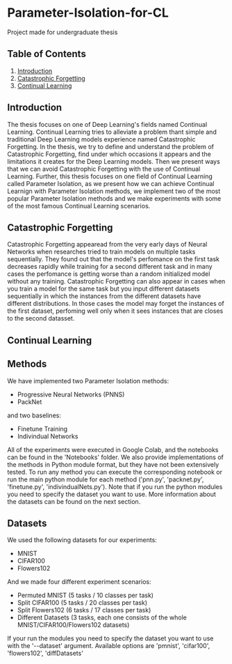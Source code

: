 # Parameter-Isolation-for-CL
Project made for undergraduate thesis

## Table of Contents
1. [Introduction](#introduction)
2. [Catastrophic Forgetting](#cf)
3. [Continual Learning](#cl)

<a name="introduction"></a>
## Introduction
The thesis focuses on one of Deep Learning's fields named Continual Learning. Continual Learning tries to alleviate a problem thant simple and traditional Deep Learning models experience named Catastrophic Forgetting. In the thesis, we try to define and understand the problem of Catastrophic Forgetting, find under which occasions it appears and the limitations it creates for the Deep Learning models. Then we present ways that we can avoid Catastrophic Forgetting with the use of Continual Learning. Further, this thesis focuses on one field of Continual Learning called Parameter Isolation, as we present how we can achieve Continual Learnign with Parameter Isolation methods, we implement two of the most popular Parameter Isolation methods and we make experiments with some of the most famous Continual Learning scenarios. 

<a name="cf"></a>
## Catastrophic Forgetting
Catastrophic Forgetting appearead from the very early days of Neural Networks when researches tried to train models on multiple tasks sequentially. They found out that the model's perfomance on the first task decreases rapidly while training for a second different task and in many cases the perfomance is getting worse than a random initialized model without any training. Catastrophic Forgetting can also appear in cases when you train a model for the same task but you input different datasets sequentially in which the instances from the different datasets have different distributions. In those cases the model may forget the instances of the first dataset, perfoming well only when it sees instances that are closes to the second datasset. 

<a name="cl"></a>
## Continual Learning

## Methods

We have implemented two Parameter Isolation methods: 
* Progressive Neural Networks (PNNS)
* PackNet
  
and two baselines: 
* Finetune Training
* Indivindual Networks

All of the experiments were executed in Google Colab, and the notebooks can be found in the 'Notebooks' folder. We also provide implementations of the methods in Python module format, but they have not been extensively tested. To run any method you can execute the corresponding notebook or run the main python module for each method ('pnn.py', 'packnet.py', 'finetune.py', 'indivindualNets.py'). Note that if you run the python modules you need to specify the dataset you want to use. More information about the datasets can be found on the next section.

## Datasets

We used the following datasets for our experiments: 
* MNIST
* CIFAR100
* Flowers102

And we made four different experiment scenarios:
* Permuted MNIST (5 tasks / 10 classes per task)
* Split CIFAR100 (5 tasks / 20 classes per task)
* Split Flowers102 (6 tasks / 17 classes per task)
* Different Datasets (3 tasks, each one consists of the whole MNIST/CIFAR100/Flowers102 datasets)

If your run the modules you need to specify the dataset you want to use with the '--dataset' argument. Available options are 'pmnist', 'cifar100', 'flowers102', 'diffDatasets'
